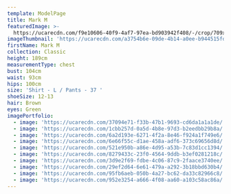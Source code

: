 ```yaml
---
template: ModelPage
title: Mark M
featuredImage: >-
  https://ucarecdn.com/f9e10606-40f9-4af7-97ea-bd903942f408/-/crop/709x408/0,0/-/preview/
imageThumbnail: 'https://ucarecdn.com/a3754b6e-09de-4b14-a0ee-b944515fda3f/'
firstName: Mark M
collection: Classic
height: 189cm
measurementType: chest
bust: 104cm
waist: 93cm
hips: 100cm
size: 'Shirt - L / Pants - 37 '
shoeSize: 12-13
hair: Brown
eyes: Green
imagePortfolio:
  - image: 'https://ucarecdn.com/37094e71-f33b-47b1-9693-cd6da1a1a1de/'
  - image: 'https://ucarecdn.com/1cbb257d-0a5d-4b8e-97d3-b2eedbb29b8a/'
  - image: 'https://ucarecdn.com/6a2d193e-6271-4f2a-8e46-f924a1f749e6/'
  - image: 'https://ucarecdn.com/6e66f55c-d1ae-458a-adf6-373c69656d8d/'
  - image: 'https://ucarecdn.com/521e950b-a86e-4d95-a53b-7c83d1cc1394/'
  - image: 'https://ucarecdn.com/8279433c-23f0-4564-9ddb-b3ef0281218c/'
  - image: 'https://ucarecdn.com/3d9e2f69-fdbe-4c06-87c9-2faace3740ee/'
  - image: 'https://ucarecdn.com/29ef2d64-6e61-479a-a292-3b18bbd630b4/'
  - image: 'https://ucarecdn.com/95fb6aeb-050b-4a27-bc62-da33c82966c8/'
  - image: 'https://ucarecdn.com/952e3254-a666-4f08-aa60-a103c58ac86a/'
---
```



